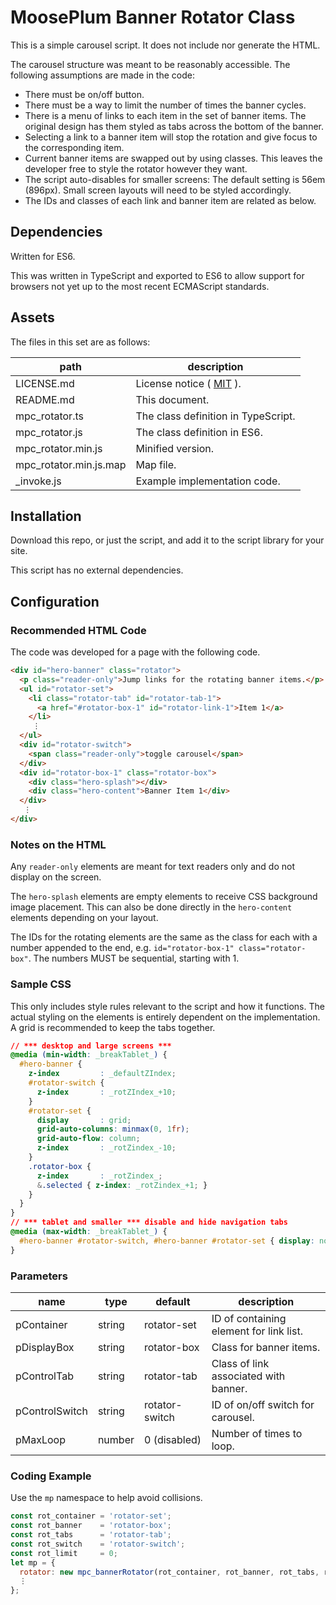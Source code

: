 # MoosePlum Banner Rotator Class

This is a simple carousel script. It does not include nor generate the HTML.

The carousel structure was meant to be reasonably accessible. The following assumptions are made in the code:

- There must be on/off button.
- There must be a way to limit the number of times the banner cycles.
- There is a menu of links to each item in the set of banner items. The original design has them styled as tabs across the bottom of the banner.
- Selecting a link to a banner item will stop the rotation and give focus to the corresponding item.
- Current banner items are swapped out by using classes. This leaves the developer free to style the rotator however they want.
- The script auto-disables for smaller screens: The default setting is 56em (896px). Small screen layouts will need to be styled accordingly.
- The IDs and classes of each link and banner item are related as below.

## Dependencies

Written for ES6.

This was written in TypeScript and exported to ES6 to allow support for browsers not yet up to the most recent ECMAScript standards.

## Assets

The files in this set are as follows:

| path                    | description
| ------------            | ------------
| LICENSE.md              | License notice ( [MIT](https://mit-license.org) ).
| README.md               | This document.
| mpc_rotator.ts          | The class definition in TypeScript.
| mpc_rotator.js          | The class definition in ES6.
| mpc_rotator.min.js      | Minified version.
| mpc_rotator.min.js.map  | Map file.
| _invoke.js              | Example implementation code.

## Installation

Download this repo, or just the script, and add it to the script library for your site.

This script has no external dependencies.

## Configuration

### Recommended HTML Code

The code was developed for a page with the following code.

```html
<div id="hero-banner" class="rotator">
  <p class="reader-only">Jump links for the rotating banner items.</p>
  <ul id="rotator-set">
    <li class="rotator-tab" id="rotator-tab-1">
      <a href="#rotator-box-1" id="rotator-link-1">Item 1</a>
    </li>
     ⋮
  </ul>
  <div id="rotator-switch">
    <span class="reader-only">toggle carousel</span>
  </div>
  <div id="rotator-box-1" class="rotator-box">
    <div class="hero-splash"></div>
    <div class="hero-content">Banner Item 1</div>
  </div>
   ⋮
</div>
```

### Notes on the HTML

Any `reader-only` elements are meant for text readers only and do not display on the screen.

The `hero-splash` elements are empty elements to receive CSS background image placement. This can also be done directly in the `hero-content` elements depending on your layout.

The IDs for the rotating elements are the same as the class for each with a number appended to the end, e.g. `id="rotator-box-1" class="rotator-box"`. The numbers MUST be sequential, starting with 1.

### Sample CSS

This only includes style rules relevant to the script and how it functions. The actual styling on the elements is entirely dependent on the implementation. A grid is recommended to keep the tabs together.

```css
// *** desktop and large screens ***
@media (min-width: _breakTablet_) {
  #hero-banner {
    z-index         : _defaultZIndex;
    #rotator-switch {
      z-index       : _rotZIndex_+10;
    }
    #rotator-set {
      display       : grid;
      grid-auto-columns: minmax(0, 1fr);
      grid-auto-flow: column;
      z-index       : _rotZindex_-10;
    }
    .rotator-box {
      z-index       : _rotZindex_;
      &.selected { z-index: _rotZindex_+1; }
    }
  }
}
// *** tablet and smaller *** disable and hide navigation tabs
@media (max-width: _breakTablet_) {
  #hero-banner #rotator-switch, #hero-banner #rotator-set { display: none; }
}
```

### Parameters

| name            | type        | default         | description
| ------------    | ----------  | ------------    | ------------
| pContainer      | string      | rotator-set     | ID of containing element for link list.
| pDisplayBox     | string      | rotator-box     | Class for banner items.
| pControlTab     | string      | rotator-tab     | Class of link associated with banner.
| pControlSwitch  | string      | rotator-switch  | ID of on/off switch for carousel.
| pMaxLoop        | number      | 0 (disabled)    | Number of times to loop.

### Coding Example

Use the `mp` namespace to help avoid collisions.

```js
const rot_container = 'rotator-set';
const rot_banner    = 'rotator-box';
const rot_tabs      = 'rotator-tab';
const rot_switch    = 'rotator-switch';
const rot_limit     = 0;
let mp = {
  rotator: new mpc_bannerRotator(rot_container, rot_banner, rot_tabs, rot_switch, rot_limit),
  ⋮
};

```

